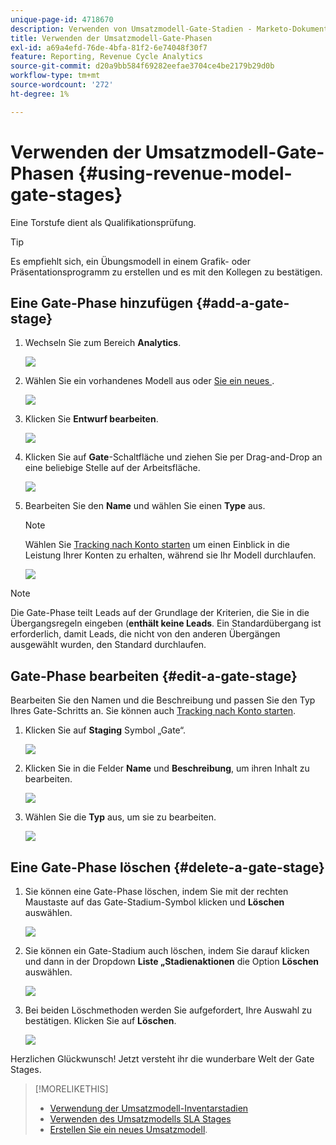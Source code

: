 ```yaml
---
unique-page-id: 4718670
description: Verwenden von Umsatzmodell-Gate-Stadien - Marketo-Dokumente - Produktdokumentation
title: Verwenden der Umsatzmodell-Gate-Phasen
exl-id: a69a4efd-76de-4bfa-81f2-6e74048f30f7
feature: Reporting, Revenue Cycle Analytics
source-git-commit: d20a9bb584f69282eefae3704ce4be2179b29d0b
workflow-type: tm+mt
source-wordcount: '272'
ht-degree: 1%

---
```


# Verwenden der Umsatzmodell-Gate-Phasen {#using-revenue-model-gate-stages}

Eine Torstufe dient als Qualifikationsprüfung.

>[!TIP]
>
>Es empfiehlt sich, ein Übungsmodell in einem Grafik- oder Präsentationsprogramm zu erstellen und es mit den Kollegen zu bestätigen.

## Eine Gate-Phase hinzufügen {#add-a-gate-stage}

1. Wechseln Sie zum Bereich **Analytics**.

   ![](assets/image2015-4-27-23-3a27-3a43.png)

1. Wählen Sie ein vorhandenes Modell aus oder [ Sie ein neues ](/help/marketo/product-docs/reporting/revenue-cycle-analytics/revenue-cycle-models/create-a-new-revenue-model.md).

   ![](assets/image2015-4-27-15-3a6-3a30.png)

1. Klicken Sie **Entwurf bearbeiten**.

   ![](assets/image2015-4-27-12-3a10-3a49.png)

1. Klicken Sie auf **Gate**-Schaltfläche und ziehen Sie per Drag-and-Drop an eine beliebige Stelle auf der Arbeitsfläche.

   ![](assets/image2015-4-27-16-3a54-3a19.png)

1. Bearbeiten Sie den **Name** und wählen Sie einen **Type** aus.

   >[!NOTE]
   >
   >Wählen Sie [Tracking nach Konto starten](/help/marketo/product-docs/reporting/revenue-cycle-analytics/revenue-cycle-models/start-tracking-by-account-in-the-revenue-modeler.md) um einen Einblick in die Leistung Ihrer Konten zu erhalten, während sie Ihr Modell durchlaufen.

   ![](assets/image2015-4-28-12-3a1-3a7.png)

>[!NOTE]
>
>Die Gate-Phase teilt Leads auf der Grundlage der Kriterien, die Sie in die Übergangsregeln eingeben (**enthält keine Leads**. Ein Standardübergang ist erforderlich, damit Leads, die nicht von den anderen Übergängen ausgewählt wurden, den Standard durchlaufen.

## Gate-Phase bearbeiten {#edit-a-gate-stage}

Bearbeiten Sie den Namen und die Beschreibung und passen Sie den Typ Ihres Gate-Schritts an. Sie können auch [Tracking nach Konto starten](/help/marketo/product-docs/reporting/revenue-cycle-analytics/revenue-cycle-models/start-tracking-by-account-in-the-revenue-modeler.md).

1. Klicken Sie auf **Staging** Symbol „Gate“.

   ![](assets/image2015-4-27-17-3a11-3a41.png)

1. Klicken Sie in die Felder **Name** und **Beschreibung**, um ihren Inhalt zu bearbeiten.

   ![](assets/image2015-4-28-12-3a17-3a22.png)

1. Wählen Sie die **Typ** aus, um sie zu bearbeiten.

   ![](assets/image2015-4-27-17-3a14-3a7.png)

## Eine Gate-Phase löschen {#delete-a-gate-stage}

1. Sie können eine Gate-Phase löschen, indem Sie mit der rechten Maustaste auf das Gate-Stadium-Symbol klicken und **Löschen** auswählen.

   ![](assets/image2015-4-28-12-3a30-3a19.png)

1. Sie können ein Gate-Stadium auch löschen, indem Sie darauf klicken und dann in der Dropdown **Liste „Stadienaktionen** die Option **Löschen** auswählen.

   ![](assets/image2015-4-28-12-3a56-3a28.png)

1. Bei beiden Löschmethoden werden Sie aufgefordert, Ihre Auswahl zu bestätigen. Klicken Sie auf **Löschen**.

   ![](assets/image2015-4-28-12-3a52-3a22.png)

Herzlichen Glückwunsch! Jetzt versteht ihr die wunderbare Welt der Gate Stages.

>[!MORELIKETHIS]
>
>* [Verwendung der Umsatzmodell-Inventarstadien](/help/marketo/product-docs/reporting/revenue-cycle-analytics/revenue-cycle-models/using-revenue-model-inventory-stages.md)
>* [Verwenden des Umsatzmodells SLA Stages](/help/marketo/product-docs/reporting/revenue-cycle-analytics/revenue-cycle-models/using-revenue-model-sla-stages.md)
>* [Erstellen Sie ein neues Umsatzmodell](/help/marketo/product-docs/reporting/revenue-cycle-analytics/revenue-cycle-models/create-a-new-revenue-model.md).

